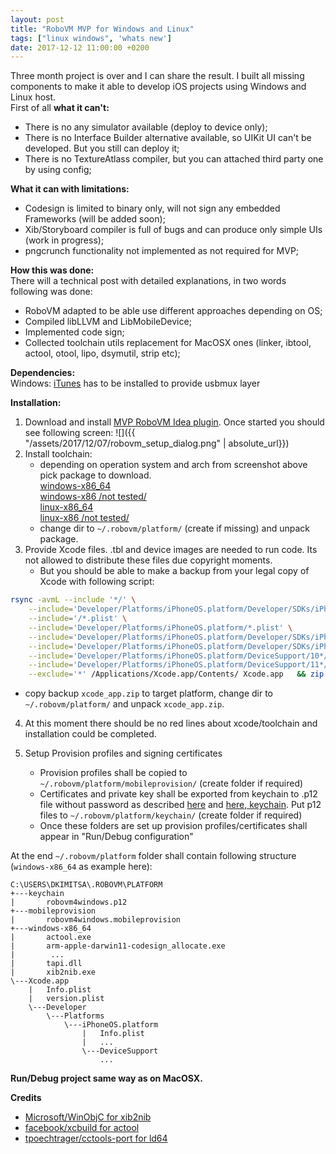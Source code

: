 ```yaml
---
layout: post
title: "RoboVM MVP for Windows and Linux"
tags: ["linux windows", 'whats new']
date: 2017-12-12 11:00:00 +0200
---
```

Three month project is over and I can share the result. I built all missing components to make it able to develop iOS projects using Windows and Linux host.  
First of all **what it can't:**  
<!-- more -->

- There is no any simulator available (deploy to device only);
- There is no Interface Builder alternative available, so UIKit UI can't be developed. But you still can deploy it;
- There is no TextureAtlass compiler, but you can attached third party one by using config;

**What it can with limitations:**
- Codesign is limited to binary only, will not sign any embedded Frameworks (will be added soon);
- Xib/Storyboard compiler is full of bugs and can produce only simple UIs (work in progress);
- pngcrunch functionality not implemented as not required for MVP;

**How this was done:**  
There will a technical post with detailed explanations, in two words following was done:
- RoboVM adapted to be able use different approaches depending on OS;
- Compiled libLLVM and LibMobileDevice;
- Implemented code sign;
- Collected toolchain utils replacement for MacOSX ones (linker, ibtool, actool, otool, lipo, dsymutil, strip etc);

**Dependencies:**  
Windows: [iTunes](https://www.apple.com/lae/itunes/download/) has to be installed to provide usbmux layer

**Installation:**  
1. Download and install [MVP RoboVM Idea plugin](https://goo.gl/WxVuM3). Once started you should see following screen:
![]({{ "/assets/2017/12/07/robovm_setup_dialog.png" | absolute_url}})
2. Install toolchain:
   - depending on operation system and arch from screenshot above pick package to download.  
   [windows-x86_64](https://goo.gl/wbz5WJ)  
   [windows-x86 /not tested/](https://goo.gl/zqM4Lg)  
   [linux-x86_64](https://goo.gl/MU7tMW)  
   [linux-x86 /not tested/](https://goo.gl/TemZDA)  
   - change dir to `~/.robovm/platform/` (create if missing) and unpack package.
3. Provide Xcode files. .tbl and device images are needed to run code. Its not allowed to distribute these files due copyright moments.
   - But you should be able to make a backup from your legal copy of Xcode with following script:
```bash
rsync -avmL --include '*/' \
    --include='Developer/Platforms/iPhoneOS.platform/Developer/SDKs/iPhoneOS.sdk/**/*.tbd' \
    --include='/*.plist' \
    --include='Developer/Platforms/iPhoneOS.platform/*.plist' \
    --include='Developer/Platforms/iPhoneOS.platform/Developer/SDKs/iPhoneOS.sdk/*.plist' \
    --include='Developer/Platforms/iPhoneOS.platform/Developer/SDKs/iPhoneOS.sdk/System/Library/CoreServices/*.plist' \
    --include='Developer/Platforms/iPhoneOS.platform/DeviceSupport/10*/*' \
    --include='Developer/Platforms/iPhoneOS.platform/DeviceSupport/11*/*' \
    --exclude='*' /Applications/Xcode.app/Contents/ Xcode.app   && zip -r xcode_app Xcode.app
```
   - copy backup `xcode_app.zip` to target platform, change dir to `~/.robovm/platform/` and unpack `xcode_app.zip`.
4. At this moment there should be no red lines about xcode/toolchain and installation could be completed.

5. Setup Provision profiles and signing certificates  
   - Provision profiles shall be copied to `~/.robovm/platform/mobileprovision/` (create folder if required)
   - Certificates and private key shall be exported from keychain to .p12 file without password as described [here](https://developer.apple.com/library/content/documentation/IDEs/Conceptual/AppDistributionGuide/MaintainingCertificates/MaintainingCertificates.html#//apple_ref/doc/uid/TP40012582-CH31-SW15) and [here, keychain](https://www.raywenderlich.com/3443/apple-push-notification-services-tutorial-for-ios-part-12/keychain-access-3-export-private-key). Put p12 files to `~/.robovm/platform/keychain/` (create folder if required)  
   - Once these folders are set up provision profiles/certificates shall appear in "Run/Debug configuration"

At the end `~/.robovm/platform` folder shall contain following structure (`windows-x86_64` as example here):
```
C:\USERS\DKIMITSA\.ROBOVM\PLATFORM
+---keychain
|       robovm4windows.p12
+---mobileprovision
|       robovm4windows.mobileprovision
+---windows-x86_64
|       actool.exe
|       arm-apple-darwin11-codesign_allocate.exe
|        ...
|       tapi.dll
|       xib2nib.exe
\---Xcode.app
    |   Info.plist
    |   version.plist
    \---Developer
        \---Platforms
            \---iPhoneOS.platform
                |   Info.plist
                |   ...
                \---DeviceSupport
                    ...
```

**Run/Debug project same way as on MacOSX.**

**Credits**
- [Microsoft/WinObjC for xib2nib](https://github.com/Microsoft/WinObjC)
- [facebook/xcbuild for actool](https://github.com/facebook/xcbuild)
- [tpoechtrager/cctools-port for ld64](https://github.com/tpoechtrager/cctools-port)
